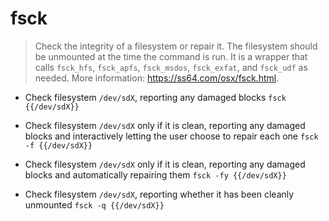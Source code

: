 # fsck
> Check the integrity of a filesystem or repair it. The filesystem should be unmounted at the time the command is run.
> It is a wrapper that calls `fsck_hfs`, `fsck_apfs`, `fsck_msdos`, `fsck_exfat`, and `fsck_udf` as needed.
> More information: <https://ss64.com/osx/fsck.html>.

- Check filesystem `/dev/sdX`, reporting any damaged blocks
`fsck {{/dev/sdX}}`

- Check filesystem `/dev/sdX` only if it is clean, reporting any damaged blocks and interactively letting the user choose to repair each one
`fsck -f {{/dev/sdX}}`

- Check filesystem `/dev/sdX` only if it is clean, reporting any damaged blocks and automatically repairing them
`fsck -fy {{/dev/sdX}}`

- Check filesystem `/dev/sdX`, reporting whether it has been cleanly unmounted
`fsck -q {{/dev/sdX}}`
